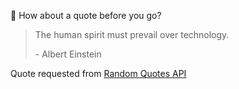 📣 How about a quote before you go?

> The human spirit must prevail over technology.
>
> <p>- Albert Einstein</p>

Quote requested from [Random Quotes API](https://github.com/lukePeavey/quotable)
